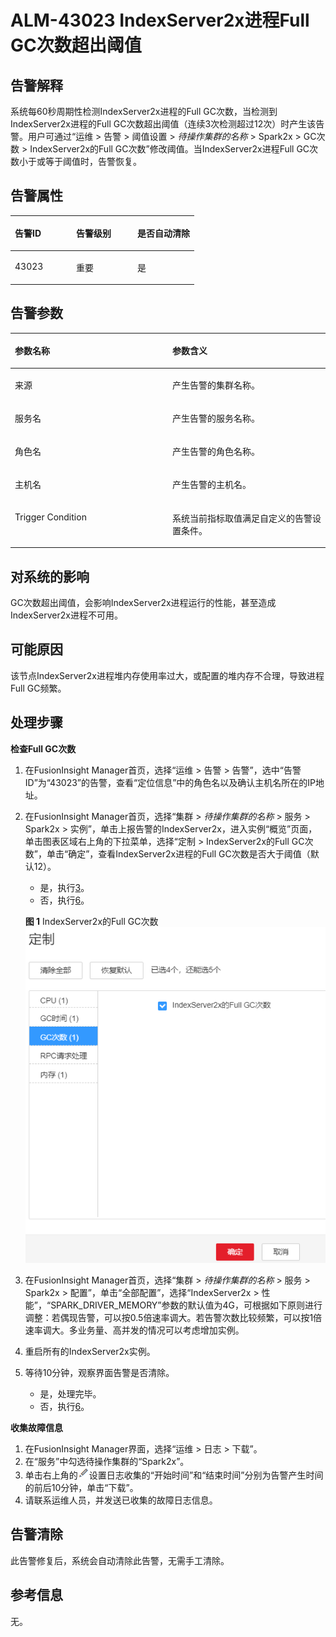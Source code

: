 # ALM-43023 IndexServer2x进程Full GC次数超出阈值<a name="ALM-43023"></a>

## 告警解释<a name="section3796718"></a>

系统每60秒周期性检测IndexServer2x进程的Full GC次数，当检测到IndexServer2x进程的Full GC次数超出阈值（连续3次检测超过12次）时产生该告警。用户可通过“运维 \> 告警 \> 阈值设置 \>  _待操作集群的名称_  \> Spark2x \> GC次数 \> IndexServer2x的Full GC次数”修改阈值。当IndexServer2x进程Full GC次数小于或等于阈值时，告警恢复。

## 告警属性<a name="section34170467"></a>

<a name="table20292559"></a>
<table><thead align="left"><tr id="row37737737"><th class="cellrowborder" valign="top" width="33.33333333333333%" id="mcps1.1.4.1.1"><p id="p36857872"><a name="p36857872"></a><a name="p36857872"></a>告警ID</p>
</th>
<th class="cellrowborder" valign="top" width="33.33333333333333%" id="mcps1.1.4.1.2"><p id="p32697684"><a name="p32697684"></a><a name="p32697684"></a>告警级别</p>
</th>
<th class="cellrowborder" valign="top" width="33.33333333333333%" id="mcps1.1.4.1.3"><p id="p31266748"><a name="p31266748"></a><a name="p31266748"></a>是否自动清除</p>
</th>
</tr>
</thead>
<tbody><tr id="row49578673"><td class="cellrowborder" valign="top" width="33.33333333333333%" headers="mcps1.1.4.1.1 "><p id="p56449562"><a name="p56449562"></a><a name="p56449562"></a>43023</p>
</td>
<td class="cellrowborder" valign="top" width="33.33333333333333%" headers="mcps1.1.4.1.2 "><p id="p9011808"><a name="p9011808"></a><a name="p9011808"></a>重要</p>
</td>
<td class="cellrowborder" valign="top" width="33.33333333333333%" headers="mcps1.1.4.1.3 "><p id="p58867818"><a name="p58867818"></a><a name="p58867818"></a>是</p>
</td>
</tr>
</tbody>
</table>

## 告警参数<a name="section39098754"></a>

<a name="table3563936"></a>
<table><thead align="left"><tr id="row60623697"><th class="cellrowborder" valign="top" width="50%" id="mcps1.1.3.1.1"><p id="p11572447"><a name="p11572447"></a><a name="p11572447"></a>参数名称</p>
</th>
<th class="cellrowborder" valign="top" width="50%" id="mcps1.1.3.1.2"><p id="p64952989"><a name="p64952989"></a><a name="p64952989"></a>参数含义</p>
</th>
</tr>
</thead>
<tbody><tr id="row16874142741220"><td class="cellrowborder" valign="top" width="50%" headers="mcps1.1.3.1.1 "><p id="p17935380415"><a name="p17935380415"></a><a name="p17935380415"></a>来源</p>
</td>
<td class="cellrowborder" valign="top" width="50%" headers="mcps1.1.3.1.2 "><p id="p187931338134115"><a name="p187931338134115"></a><a name="p187931338134115"></a>产生告警的集群名称。</p>
</td>
</tr>
<tr id="row26700723"><td class="cellrowborder" valign="top" width="50%" headers="mcps1.1.3.1.1 "><p id="p41293795"><a name="p41293795"></a><a name="p41293795"></a>服务名</p>
</td>
<td class="cellrowborder" valign="top" width="50%" headers="mcps1.1.3.1.2 "><p id="p29311753"><a name="p29311753"></a><a name="p29311753"></a>产生告警的服务名称。</p>
</td>
</tr>
<tr id="row62479192"><td class="cellrowborder" valign="top" width="50%" headers="mcps1.1.3.1.1 "><p id="p23892775"><a name="p23892775"></a><a name="p23892775"></a>角色名</p>
</td>
<td class="cellrowborder" valign="top" width="50%" headers="mcps1.1.3.1.2 "><p id="p25038643"><a name="p25038643"></a><a name="p25038643"></a>产生告警的角色名称。</p>
</td>
</tr>
<tr id="row24021195"><td class="cellrowborder" valign="top" width="50%" headers="mcps1.1.3.1.1 "><p id="p14847206"><a name="p14847206"></a><a name="p14847206"></a>主机名</p>
</td>
<td class="cellrowborder" valign="top" width="50%" headers="mcps1.1.3.1.2 "><p id="p31447838"><a name="p31447838"></a><a name="p31447838"></a>产生告警的主机名。</p>
</td>
</tr>
<tr id="row14595088"><td class="cellrowborder" valign="top" width="50%" headers="mcps1.1.3.1.1 "><p id="p41351518"><a name="p41351518"></a><a name="p41351518"></a>Trigger Condition</p>
</td>
<td class="cellrowborder" valign="top" width="50%" headers="mcps1.1.3.1.2 "><p id="p61138672"><a name="p61138672"></a><a name="p61138672"></a>系统当前指标取值满足自定义的告警设置条件。</p>
</td>
</tr>
</tbody>
</table>

## 对系统的影响<a name="section16344466"></a>

GC次数超出阈值，会影响IndexServer2x进程运行的性能，甚至造成IndexServer2x进程不可用。

## 可能原因<a name="section12882469"></a>

该节点IndexServer2x进程堆内存使用率过大，或配置的堆内存不合理，导致进程Full GC频繁。

## 处理步骤<a name="section17169184042312"></a>

**检查Full GC次数**

1.  在FusionInsight Manager首页，选择“运维 \> 告警 \> 告警”，选中“告警ID”为“43023”的告警，查看“定位信息”中的角色名以及确认主机名所在的IP地址。
2.  在FusionInsight Manager首页，选择“集群 \>  _待操作集群的名称_  \> 服务 \> Spark2x \> 实例”，单击上报告警的IndexServer2x，进入实例“概览”页面，单击图表区域右上角的下拉菜单，选择“定制 \> IndexServer2x的Full GC次数”，单击“确定”，查看IndexServer2x进程的Full GC次数是否大于阈值（默认12）。

    -   是，执行[3](#li150175319432)。
    -   否，执行[6](#li79972052174314)。

    **图 1**  IndexServer2x的Full GC次数<a name="fig9675181442911"></a>  
    ![](figures/IndexServer2x的Full-GC次数.png "IndexServer2x的Full-GC次数")

3.  <a name="li150175319432"></a>在FusionInsight Manager首页，选择“集群 \>  _待操作集群的名称_  \> 服务 \> Spark2x \> 配置”，单击“全部配置”，选择“IndexServer2x \> 性能”，“SPARK\_DRIVER\_MEMORY”参数的默认值为4G，可根据如下原则进行调整：若偶现告警，可以按0.5倍速率调大。若告警次数比较频繁，可以按1倍速率调大。多业务量、高并发的情况可以考虑增加实例。
4.  重启所有的IndexServer2x实例。
5.  等待10分钟，观察界面告警是否清除。
    -   是，处理完毕。
    -   否，执行[6](#li79972052174314)。


**收集故障信息**

1.  <a name="li79972052174314"></a>在FusionInsight Manager界面，选择“运维 \> 日志 \> 下载”。
2.  在“服务”中勾选待操作集群的“Spark2x”。
3.  单击右上角的![](figures/zh-cn_image_0263895525.png)设置日志收集的“开始时间”和“结束时间”分别为告警产生时间的前后10分钟，单击“下载”。
4.  请联系运维人员，并发送已收集的故障日志信息。

## 告警清除<a name="section169311343318"></a>

此告警修复后，系统会自动清除此告警，无需手工清除。

## 参考信息<a name="section36847106"></a>

无。

